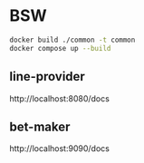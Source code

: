 # BSW

```sh
docker build ./common -t common
docker compose up --build
```

## line-provider

http://localhost:8080/docs

## bet-maker

http://localhost:9090/docs
